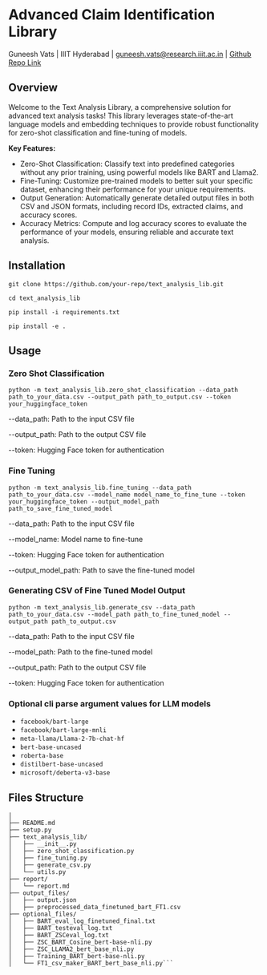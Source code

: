 # Advanced Claim Identification Library

Guneesh Vats | IIIT Hyderabad | guneesh.vats@research.iiit.ac.in | [Github Repo Link](https://github.com/guneeshvats/Advanced-Claim-Identification-Library)



## Overview
Welcome to the Text Analysis Library, a comprehensive solution for advanced text analysis tasks! This library leverages state-of-the-art language models and embedding techniques to provide robust functionality for zero-shot classification and fine-tuning of models.

**Key Features:**
* Zero-Shot Classification: Classify text into predefined categories without any prior training, using powerful models like BART and Llama2.
* Fine-Tuning: Customize pre-trained models to better suit your specific dataset, enhancing their performance for your unique requirements.
* Output Generation: Automatically generate detailed output files in both CSV and JSON formats, including record IDs, extracted claims, and accuracy scores.
* Accuracy Metrics: Compute and log accuracy scores to evaluate the performance of your models, ensuring reliable and accurate text analysis.


## Installation
```git clone https://github.com/your-repo/text_analysis_lib.git```

```cd text_analysis_lib```

```pip install -i requirements.txt```

```pip install -e .```


## Usage

### Zero Shot Classification 
    python -m text_analysis_lib.zero_shot_classification --data_path path_to_your_data.csv --output_path path_to_output.csv --token your_huggingface_token

--data_path: Path to the input CSV file

--output_path: Path to the output CSV file

--token: Hugging Face token for authentication

### Fine Tuning 
    python -m text_analysis_lib.fine_tuning --data_path path_to_your_data.csv --model_name model_name_to_fine_tune --token your_huggingface_token --output_model_path path_to_save_fine_tuned_model

--data_path: Path to the input CSV file

--model_name: Model name to fine-tune

--token: Hugging Face token for authentication

--output_model_path: Path to save the fine-tuned model

### Generating CSV of Fine Tuned Model Output
    python -m text_analysis_lib.generate_csv --data_path path_to_your_data.csv --model_path path_to_fine_tuned_model --output_path path_to_output.csv

--data_path: Path to the input CSV file

--model_path: Path to the fine-tuned model

--output_path: Path to the output CSV file

--token: Hugging Face token for authentication

### Optional cli parse argument values for LLM models 

- ```facebook/bart-large```
- ```facebook/bart-large-mnli```
- ```meta-llama/Llama-2-7b-chat-hf```
- ```bert-base-uncased```
- ```roberta-base```
- ```distilbert-base-uncased```
- ```microsoft/deberta-v3-base```


## Files Structure

```text_analysis_lib/
│
├── README.md
├── setup.py
├── text_analysis_lib/
│   ├── __init__.py
│   ├── zero_shot_classification.py
│   ├── fine_tuning.py
│   ├── generate_csv.py
│   └── utils.py
├── report/
│   └── report.md
├── output_files/
│   ├── output.json
│   ├── preprocessed_data_finetuned_bart_FT1.csv
├── optional_files/
│   ├── BART_eval_log_finetuned_final.txt
│   ├── BART_testeval_log.txt
│   ├── BART_ZSCeval_log.txt
│   ├── ZSC_BART_Cosine_bert-base-nli.py
│   ├── ZSC_LLAMA2_bert_base_nli.py
│   ├── Training_BART_bert-base-nli.py
│   └── FT1_csv_maker_BART_bert_base_nli.py```


